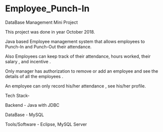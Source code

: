 # Employee_Punch-In
DataBase Management Mini Project

This project was done in year October 2018.

Java based Employee management system that allows employees to Punch-In and Punch-Out their attendance.

Also Employees can keep track of their attendance, hours worked, their salary , and incentive . 

Only manager has authorization to remove or add an employee and see the details of all the employees .

An employee can only record his/her attendance , see his/her profile.

Tech Stack-

Backend - Java with JDBC

DataBase - MySQL

Tools/Software - Eclipse, MySQL Server
